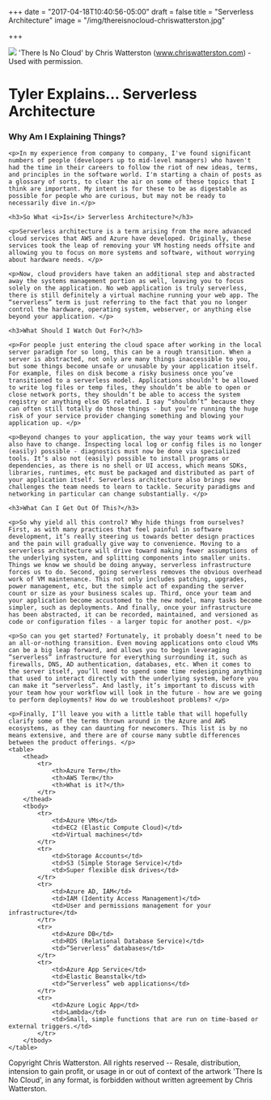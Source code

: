 +++
date = "2017-04-18T10:40:56-05:00"
draft = false
title = "Serverless Architecture"
image = "/img/thereisnocloud-chriswatterston.jpg"

+++

<div class="row">
    <div class="col-md-5">
        <img class="img-responsive img-rounded" src="/img/thereisnocloud-chriswatterston.jpg">
        <span class="attribution">'There Is No Cloud' by Chris Watterston (<a target="_blank" href="https://www.chriswatterston.com/">www.chriswatterston.com</a>) - Used with permission.</span>
    </div>
    <div class="col-md-7">
        <h1>Tyler Explains... Serverless Architecture</h1>
    </div>
</div>
<div class="row">
    <h3>Why Am I Explaining Things?</h3>

    <p>In my experience from company to company, I've found significant numbers of people (developers up to mid-level managers) who haven't had the time in their careers to follow the riot of new ideas, terms, and principles in the software world. I'm starting a chain of posts as a glossary of sorts, to clear the air on some of these topics that I think are important. My intent is for these to be as digestable as possible for people who are curious, but may not be ready to necessarily dive in.</p>

    <h3>So What <i>Is</i> Serverless Architecture?</h3>

    <p>Serverless architecture is a term arising from the more advanced cloud services that AWS and Azure have developed. Originally, these services took the leap of removing your VM hosting needs offsite and allowing you to focus on more systems and software, without worrying about hardware needs. </p>

    <p>Now, cloud providers have taken an additional step and abstracted away the systems management portion as well, leaving you to focus solely on the application. No web application is truly serverless, there is still definitely a virtual machine running your web app. The “serverless” term is just referring to the fact that you no longer control the hardware, operating system, webserver, or anything else beyond your application. </p>

    <h3>What Should I Watch Out For?</h3>

    <p>For people just entering the cloud space after working in the local server paradigm for so long, this can be a rough transition. When a server is abstracted, not only are many things inaccessible to you, but some things become unsafe or unusable by your application itself. For example, files on disk become a risky business once you’ve transitioned to a serverless model. Applications shouldn’t be allowed to write log files or temp files, they shouldn’t be able to open or close network ports, they shouldn’t be able to access the system registry or anything else OS related. I say “shouldn’t” because they can often still totally do those things - but you’re running the huge risk of your service provider changing something and blowing your application up. </p>

    <p>Beyond changes to your application, the way your teams work will also have to change. Inspecting local log or config files is no longer (easily) possible - diagnostics must now be done via specialized tools. It’s also not (easily) possible to install programs or dependencies, as there is no shell or UI access, which means SDKs, libraries, runtimes, etc must be packaged and distributed as part of your application itself. Serverless architecture also brings new challenges the team needs to learn to tackle. Security paradigms and networking in particular can change substantially. </p>

    <h3>What Can I Get Out Of This?</h3>

    <p>So why yield all this control? Why hide things from ourselves? First, as with many practices that feel painful in software development, it’s really steering us towards better design practices and the pain will gradually give way to convenience. Moving to a serverless architecture will drive toward making fewer assumptions of the underlying system, and splitting components into smaller units. Things we know we should be doing anyway, serverless infrastructure forces us to do. Second, going serverless removes the obvious overhead work of VM maintenance. This not only includes patching, upgrades, power management, etc, but the simple act of expanding the server count or size as your business scales up. Third, once your team and your application become accustomed to the new model, many tasks become simpler, such as deployments. And finally, once your infrastructure has been abstracted, it can be recorded, maintained, and versioned as code or configuration files - a larger topic for another post. </p>

    <p>So can you get started? Fortunately, it probably doesn’t need to be an all-or-nothing transition. Even moving applications onto cloud VMs can be a big leap forward, and allows you to begin leveraging “serverless” infrastructure for everything surrounding it, such as firewalls, DNS, AD authentication, databases, etc. When it comes to the server itself, you’ll need to spend some time redesigning anything that used to interact directly with the underlying system, before you can make it “serverless”. And lastly, it’s important to discuss with your team how your workflow will look in the future - how are we going to perform deployments? How do we troubleshoot problems? </p>

    <p>Finally, I’ll leave you with a little table that will hopefully clarify some of the terms thrown around in the Azure and AWS ecosystems, as they can daunting for newcomers. This list is by no means extensive, and there are of course many subtle differences between the product offerings. </p>
    <table>
        <thead>
            <tr>
                <th>Azure Term</th>
                <th>AWS Term</th>
                <th>What is it?</th>
            </tr>
        </thead>
        <tbody>
            <tr>
                <td>Azure VMs</td>
                <td>EC2 (Elastic Compute Cloud)</td>
                <td>Virtual machines</td>
            </tr>
            <tr>
                <td>Storage Accounts</td>
                <td>S3 (Simple Storage Service)</td>
                <td>Super flexible disk drives</td>
            </tr>
            <tr>
                <td>Azure AD, IAM</td>
                <td>IAM (Identity Access Management)</td>
                <td>User and permissions management for your infrastructure</td>
            </tr>
            <tr>
                <td>Azure DB</td>
                <td>RDS (Relational Database Service)</td>
                <td>“Serverless” databases</td>
            </tr>
            <tr>
                <td>Azure App Service</td>
                <td>Elastic Beanstalk</td>
                <td>“Serverless” web applications</td>
            </tr>
            <tr>
                <td>Azure Logic App</td>
                <td>Lambda</td>
                <td>Small, simple functions that are run on time-based or external triggers.</td>
            </tr>
        </tbody>
    </table>
</div>

<!-- Footer -->
<footer>
    <div class="row">
        <div class="col-md-12">
            <p class="attribution">
                Copyright Chris Watterston. All rights reserved -- Resale, distribution, intension to gain profit, or usage in or out of context of the artwork 'There Is No Cloud', in any format, is forbidden without written agreement by Chris Watterston.
            </p>
        </div>
    </div>
</footer>